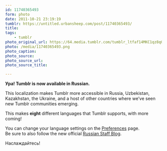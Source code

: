 ```yaml
---
id: 11740365493
form: photo
date: 2011-10-21 23:19:19
tumblr: https://untitled.urbansheep.com/post/11740365493/
title:
tags:
    - tumblr
photo_original_url: https://64.media.tumblr.com/tumblr_ltfaf14MKC1qz8q0ho1_r3_500.png
photo: /media/11740365493.png
photo_caption: 
photo_source:
photo_source_url:
photo_source_title:

---
```


<p><strong>Ура! Tumblr is now available in Russian.</strong></p>
<p>This localization makes Tumblr more accessible in Russia, Uzbekistan, Kazakhstan, the Ukraine, and a host of other countries where we’ve seen new Tumblr communities emerging.</p>
<p>This makes&nbsp;<strong>eight</strong> different languages that Tumblr supports, with more coming!</p>
<p>You can change your language settings on the <a href="https://www.tumblr.com/preferences">Preferences</a> page.<br>Be sure to also follow the new official <a href="http://komanda.tumblr.com/">Russian Staff Blog</a>.</p>
<p>Наслаждайтесь!</p>
